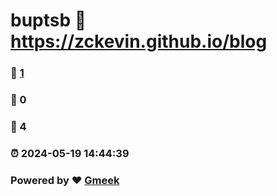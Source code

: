 # buptsb :link: https://zckevin.github.io/blog 
### :page_facing_up: [1](https://zckevin.github.io/blog/tag.html) 
### :speech_balloon: 0 
### :hibiscus: 4 
### :alarm_clock: 2024-05-19 14:44:39 
### Powered by :heart: [Gmeek](https://github.com/Meekdai/Gmeek)
